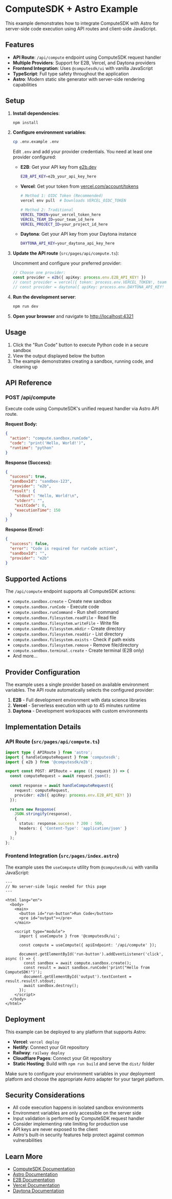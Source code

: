 # ComputeSDK + Astro Example

This example demonstrates how to integrate ComputeSDK with Astro for server-side code execution using API routes and client-side JavaScript.

## Features

- **API Route**: `/api/compute` endpoint using ComputeSDK request handler
- **Multiple Providers**: Support for E2B, Vercel, and Daytona providers
- **Frontend Integration**: Uses `@computesdk/ui` with vanilla JavaScript
- **TypeScript**: Full type safety throughout the application
- **Astro**: Modern static site generator with server-side rendering capabilities

## Setup

1. **Install dependencies**:
   ```bash
   npm install
   ```

2. **Configure environment variables**:
   ```bash
   cp .env.example .env
   ```
   
   Edit `.env` and add your provider credentials. You need at least one provider configured:
   
   - **E2B**: Get your API key from [e2b.dev](https://e2b.dev)
     ```bash
     E2B_API_KEY=e2b_your_api_key_here
     ```
   
   - **Vercel**: Get your token from [vercel.com/account/tokens](https://vercel.com/account/tokens)
     ```bash
     # Method 1: OIDC Token (Recommended)
     vercel env pull  # Downloads VERCEL_OIDC_TOKEN
     
     # Method 2: Traditional
     VERCEL_TOKEN=your_vercel_token_here
     VERCEL_TEAM_ID=your_team_id_here
     VERCEL_PROJECT_ID=your_project_id_here
     ```
   
   - **Daytona**: Get your API key from your Daytona instance
     ```bash
     DAYTONA_API_KEY=your_daytona_api_key_here
     ```

3. **Update the API route** (`src/pages/api/compute.ts`):
   
   Uncomment and configure your preferred provider:
   ```typescript
   // Choose one provider:
   const provider = e2b({ apiKey: process.env.E2B_API_KEY! })
   // const provider = vercel({ token: process.env.VERCEL_TOKEN!, teamId: process.env.VERCEL_TEAM_ID!, projectId: process.env.VERCEL_PROJECT_ID! })
   // const provider = daytona({ apiKey: process.env.DAYTONA_API_KEY! })
   ```

4. **Run the development server**:
   ```bash
   npm run dev
   ```

5. **Open your browser** and navigate to [http://localhost:4321](http://localhost:4321)

## Usage

1. Click the "Run Code" button to execute Python code in a secure sandbox
2. View the output displayed below the button
3. The example demonstrates creating a sandbox, running code, and cleaning up

## API Reference

### POST /api/compute

Execute code using ComputeSDK's unified request handler via Astro API route.

**Request Body:**
```json
{
  "action": "compute.sandbox.runCode",
  "code": "print('Hello, World!')",
  "runtime": "python"
}
```

**Response (Success):**
```json
{
  "success": true,
  "sandboxId": "sandbox-123",
  "provider": "e2b",
  "result": {
    "stdout": "Hello, World!\n",
    "stderr": "",
    "exitCode": 0,
    "executionTime": 150
  }
}
```

**Response (Error):**
```json
{
  "success": false,
  "error": "Code is required for runCode action",
  "sandboxId": "",
  "provider": "e2b"
}
```

## Supported Actions

The `/api/compute` endpoint supports all ComputeSDK actions:

- `compute.sandbox.create` - Create new sandbox
- `compute.sandbox.runCode` - Execute code
- `compute.sandbox.runCommand` - Run shell command
- `compute.sandbox.filesystem.readFile` - Read file
- `compute.sandbox.filesystem.writeFile` - Write file
- `compute.sandbox.filesystem.mkdir` - Create directory
- `compute.sandbox.filesystem.readdir` - List directory
- `compute.sandbox.filesystem.exists` - Check if path exists
- `compute.sandbox.filesystem.remove` - Remove file/directory
- `compute.sandbox.terminal.create` - Create terminal (E2B only)
- And more...

## Provider Configuration

The example uses a single provider based on available environment variables. The API route automatically selects the configured provider:

1. **E2B** - Full development environment with data science libraries
2. **Vercel** - Serverless execution with up to 45 minutes runtime
3. **Daytona** - Development workspaces with custom environments

## Implementation Details

### API Route (`src/pages/api/compute.ts`)

```typescript
import type { APIRoute } from 'astro';
import { handleComputeRequest } from 'computesdk';
import { e2b } from '@computesdk/e2b';

export const POST: APIRoute = async ({ request }) => {
  const computeRequest = await request.json();
  
  const response = await handleComputeRequest({
    request: computeRequest,
    provider: e2b({ apiKey: process.env.E2B_API_KEY! })
  });

  return new Response(
    JSON.stringify(response),
    {
      status: response.success ? 200 : 500,
      headers: { 'Content-Type': 'application/json' }
    }
  );
};
```

### Frontend Integration (`src/pages/index.astro`)

The example uses the `useCompute` utility from `@computesdk/ui` with vanilla JavaScript:

```astro
---
// No server-side logic needed for this page
---

<html lang="en">
  <body>
    <main>
      <button id="run-button">Run Code</button>
      <pre id="output"></pre>
    </main>

    <script type="module">
      import { useCompute } from '@computesdk/ui';
      
      const compute = useCompute({ apiEndpoint: '/api/compute' });
      
      document.getElementById('run-button').addEventListener('click', async () => {
        const sandbox = await compute.sandbox.create();
        const result = await sandbox.runCode('print("Hello from ComputeSDK!")');
        document.getElementById('output').textContent = result.result?.stdout;
        await sandbox.destroy();
      });
    </script>
  </body>
</html>
```

## Deployment

This example can be deployed to any platform that supports Astro:

- **Vercel**: `vercel deploy`
- **Netlify**: Connect your Git repository
- **Railway**: `railway deploy`
- **Cloudflare Pages**: Connect your Git repository
- **Static Hosting**: Build with `npm run build` and serve the `dist/` folder

Make sure to configure your environment variables in your deployment platform and choose the appropriate Astro adapter for your target platform.

## Security Considerations

- All code execution happens in isolated sandbox environments
- Environment variables are only accessible on the server side
- Input validation is performed by ComputeSDK request handler
- Consider implementing rate limiting for production use
- API keys are never exposed to the client
- Astro's built-in security features help protect against common vulnerabilities

## Learn More

- [ComputeSDK Documentation](https://github.com/computesdk/computesdk)
- [Astro Documentation](https://docs.astro.build)
- [E2B Documentation](https://e2b.dev/docs)
- [Vercel Documentation](https://vercel.com/docs)
- [Daytona Documentation](https://daytona.io/docs)